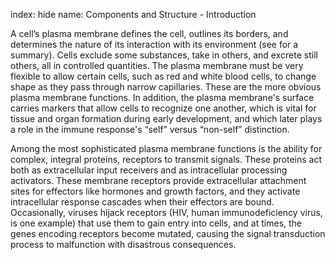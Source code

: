 index: hide
name: Components and Structure - Introduction

A cell’s plasma membrane defines the cell, outlines its borders, and determines the nature of its interaction with its environment (see  for a summary). Cells exclude some substances, take in others, and excrete still others, all in controlled quantities. The plasma membrane must be very flexible to allow certain cells, such as red and white blood cells, to change shape as they pass through narrow capillaries. These are the more obvious plasma membrane functions. In addition, the plasma membrane's surface carries markers that allow cells to recognize one another, which is vital for tissue and organ formation during early development, and which later plays a role in the immune response's “self” versus “non-self” distinction.

Among the most sophisticated plasma membrane functions is the ability for complex, integral proteins, receptors to transmit signals. These proteins act both as extracellular input receivers and as intracellular processing activators. These membrane receptors provide extracellular attachment sites for effectors like hormones and growth factors, and they activate intracellular response cascades when their effectors are bound. Occasionally, viruses hijack receptors (HIV, human immunodeficiency virus, is one example) that use them to gain entry into cells, and at times, the genes encoding receptors become mutated, causing the signal transduction process to malfunction with disastrous consequences.
